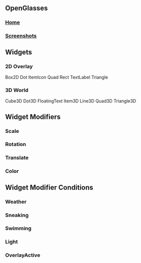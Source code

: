 ## OpenGlasses
### [Home](Introduction)
### [Screenshots](Screenshots)

## Widgets
### 2D Overlay
Box2D
Dot
ItemIcon
Quad
Rect
TextLabel
Triangle

### 3D World
Cube3D
Dot3D
FloatingText
Item3D
Line3D
Quad3D
Triangle3D

## Widget Modifiers
### Scale
### Rotation
### Translate
### Color

## Widget Modifier Conditions
### Weather
### Sneaking
### Swimming
### Light
### OverlayActive